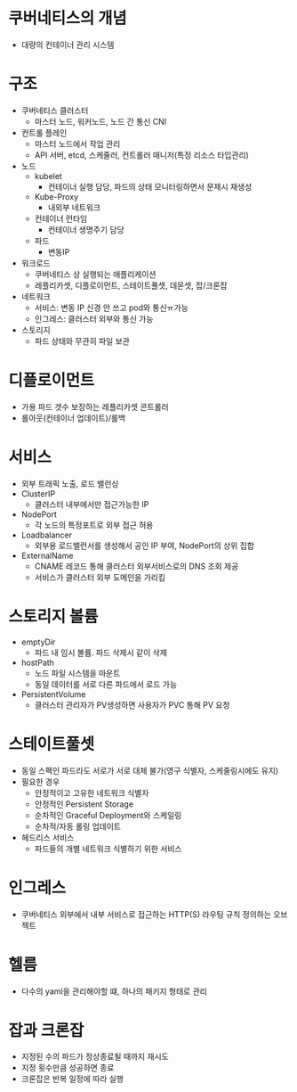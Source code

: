# 쿠버네티스의 개념
- 대량의 컨테이너 관리 시스템

# 구조
- 쿠버네티스 클러스터
  - 마스터 노드, 워커노드, 노드 간 통신 CNI
- 컨트롤 플레인
  - 마스터 노드에서 작업 관리
  - API 서버, etcd, 스케줄러, 컨트롤러 매니저(특정 리소스 타입관리)
- 노드
  - kubelet
    - 컨테이너 실행 담당, 파드의 상태 모니터링하면서 문제시 재생성
  - Kube-Proxy
    - 내외부 네트워크
  - 컨테이너 런타임
    - 컨테이너 생명주기 담당
  - 파드
    - 변동IP   
- 워크로드
  - 쿠버네티스 상 실행되는 애플리케이션
  - 레플리카셋, 디플로이먼트, 스테이트풀셋, 데몬셋, 잡/크론잡
- 네트워크
  - 서비스: 변동 IP 신경 안 쓰고 pod와 통신ㅠ가능
  - 인그레스: 클러스터 외부와 통신 가능
- 스토리지
  - 파드 상태와 무관히 파일 보관 


# 디플로이먼트
- 가용 파드 갯수 보장하는 레플리카셋 콘트롤러
- 롤아웃(컨테이너 업데이트)/롤백



# 서비스
- 외부 트래픽 노출, 로드 밸런싱
- ClusterIP
  - 클러스터 내부에서만 접근가능한 IP 
- NodePort
  - 각 노드의 특정포트로 외부 접근 허용
- Loadbalancer
  - 외부용 로드밸런서를 생성해서 공인 IP 부여, NodePort의 상위 집합
- ExternalName
  - CNAME 레코드 통해 클러스터 외부서비스로의 DNS 조회 제공
  - 서비스가 클러스터 외부 도메인을 가리킴


# 스토리지 볼륨
- emptyDir
  - 파드 내 임시 볼륨. 파드 삭제시 같이 삭제
- hostPath
  - 노드 파일 시스템을 마운트
  - 동일 데이터를 서로 다른 파드에서 로드 가능
- PersistentVolume
  - 클러스터 관리자가 PV생성하면 사용자가 PVC 통해 PV 요청

 
# 스테이트풀셋
- 동일 스펙인 파드라도 서로가 서로 대체 불가(영구 식별자, 스케줄링시에도 유지)
- 필요한 경우
  -  안정적이고 고유한 네트워크 식별자
  -  안정적인 Persistent Storage
  -  순차적인 Graceful Deployment와 스케일링
  -  순차적/자동 롤링 업데이트
- 헤드리스 서비스
  - 파드들의 개별 네트워크 식별하기 위한 서비스


# 인그레스
- 쿠버네티스 외부에서 내부 서비스로 접근하는 HTTP(S) 라우팅 규칙 정의하는 오브젝트


# 헬름
- 다수의 yaml을 관리해야할 떄, 하나의 패키지 형태로 관리

# 잡과 크론잡
- 지정된 수의 파드가 정상종료될 때까지 재시도
- 지정 횟수만큼 성공하면 종료
- 크론잡은 반복 일정에 따라 실행
